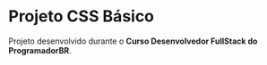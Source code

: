 # Projeto CSS Básico


Projeto desenvolvido durante o **Curso Desenvolvedor FullStack do ProgramadorBR**.




 
